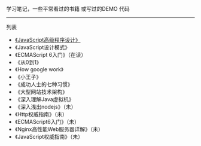 学习笔记，一些平常看过的书籍 或写过的DEMO 代码

---

列表
 * [《JavaScript高级程序设计》](https://github.com/zhoufan879/books/tree/master/ProfessionalJs4WebDev)
 * 《JavaScript设计模式》
 * 《ECMAScript 6入门》（在读）
 * 《从0到1》
 * 《How google work》
 * 《小王子》
 * 《成功人士的七种习惯》
 * 《大型网站技术架构》
 * 《深入理解Java虚拟机》
 * 《深入浅出nodejs》（未）
 * 《Http权威指南》（未）
 * 《ECMAScript6入门》（未）
 * 《Nginx高性能Web服务器详解》（未）
 * 《JavaScript权威指南》（未）

